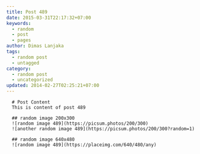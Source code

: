 ```yaml
---
title: Post 489
date: 2015-03-31T22:17:32+07:00
keywords:
  - random
  - post
  - pages
author: Dimas Lanjaka
tags:
  - random post
  - untagged
category:
  - random post
  - uncategorized
updated: 2014-02-27T02:25:21+07:00
---
```


      # Post Content
      This is content of post 489

      ## random image 200x300
      ![random image 489](https://picsum.photos/200/300)
      ![another random image 489](https://picsum.photos/200/300?random=1)

      ## random image 640x480
      ![random image 489](https://placeimg.com/640/480/any)
      